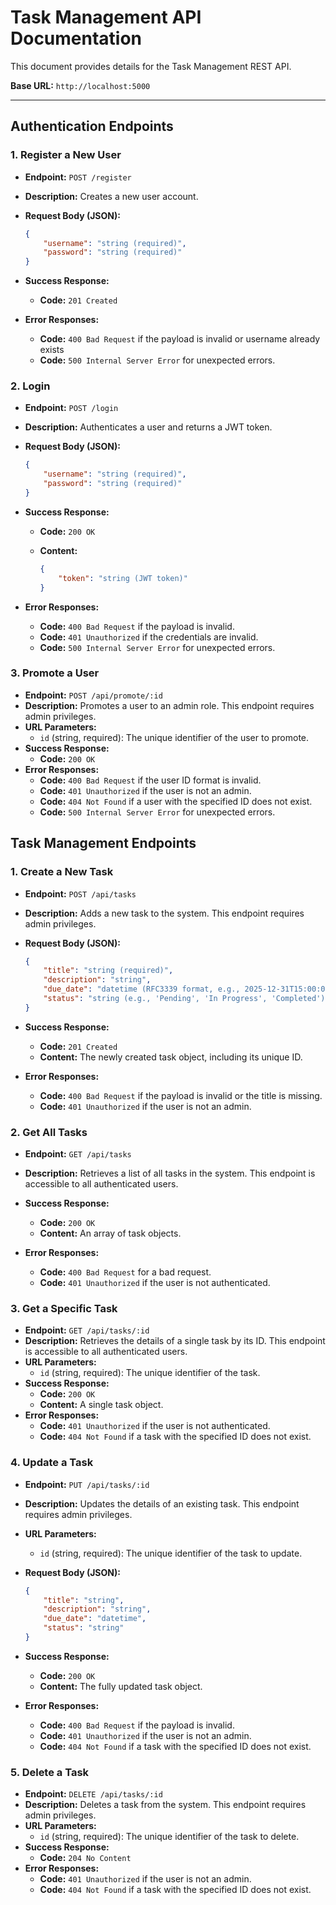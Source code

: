 # Task Management API Documentation

This document provides details for the Task Management REST API.

**Base URL:** `http://localhost:5000`

---

## Authentication Endpoints

### 1. Register a New User

-   **Endpoint:** `POST /register`
-   **Description:** Creates a new user account.
-   **Request Body (JSON):**

    ```json
    {
        "username": "string (required)",
        "password": "string (required)"
    }
    ```

-   **Success Response:**
    -   **Code:** `201 Created`
-   **Error Responses:**
    -   **Code:** `400 Bad Request` if the payload is invalid or username already exists
    -   **Code:** `500 Internal Server Error` for unexpected errors.

### 2. Login

-   **Endpoint:** `POST /login`
-   **Description:** Authenticates a user and returns a JWT token.
-   **Request Body (JSON):**

    ```json
    {
        "username": "string (required)",
        "password": "string (required)"
    }
    ```

-   **Success Response:**
    -   **Code:** `200 OK`
    -   **Content:**

        ```json
        {
            "token": "string (JWT token)"
        }
        ```

-   **Error Responses:**
    -   **Code:** `400 Bad Request` if the payload is invalid.
    -   **Code:** `401 Unauthorized` if the credentials are invalid.
    -   **Code:** `500 Internal Server Error` for unexpected errors.

### 3. Promote a User

-   **Endpoint:** `POST /api/promote/:id`
-   **Description:** Promotes a user to an admin role. This endpoint requires admin privileges.
-   **URL Parameters:**
    -   `id` (string, required): The unique identifier of the user to promote.
-   **Success Response:**
    -   **Code:** `200 OK`
-   **Error Responses:**
    -   **Code:** `400 Bad Request` if the user ID format is invalid.
    -   **Code:** `401 Unauthorized` if the user is not an admin.
    -   **Code:** `404 Not Found` if a user with the specified ID does not exist.
    -   **Code:** `500 Internal Server Error` for unexpected errors.

## Task Management Endpoints

### 1. Create a New Task

-   **Endpoint:** `POST /api/tasks`
-   **Description:** Adds a new task to the system. This endpoint requires admin privileges.
-   **Request Body (JSON):**

    ```json
    {
        "title": "string (required)",
        "description": "string",
        "due_date": "datetime (RFC3339 format, e.g., 2025-12-31T15:00:00Z)",
        "status": "string (e.g., 'Pending', 'In Progress', 'Completed')"
    }
    ```

-   **Success Response:**
    -   **Code:** `201 Created`
    -   **Content:** The newly created task object, including its unique ID.
-   **Error Responses:**
    -   **Code:** `400 Bad Request` if the payload is invalid or the title is missing.
    -   **Code:** `401 Unauthorized` if the user is not an admin.

### 2. Get All Tasks

-   **Endpoint:** `GET /api/tasks`
-   **Description:** Retrieves a list of all tasks in the system. This endpoint is accessible to all authenticated users.
-   **Success Response:**
    -   **Code:** `200 OK`
    -   **Content:** An array of task objects.

-   **Error Responses:**
    -   **Code:** `400 Bad Request` for a bad request.
    -   **Code:** `401 Unauthorized` if the user is not authenticated.

### 3. Get a Specific Task

-   **Endpoint:** `GET /api/tasks/:id`
-   **Description:** Retrieves the details of a single task by its ID. This endpoint is accessible to all authenticated users.
-   **URL Parameters:**
    -   `id` (string, required): The unique identifier of the task.
-   **Success Response:**
    -   **Code:** `200 OK`
    -   **Content:** A single task object.
-   **Error Responses:**
    -   **Code:** `401 Unauthorized` if the user is not authenticated.
    -   **Code:** `404 Not Found` if a task with the specified ID does not exist.

### 4. Update a Task

-   **Endpoint:** `PUT /api/tasks/:id`
-   **Description:** Updates the details of an existing task. This endpoint requires admin privileges.
-   **URL Parameters:**
    -   `id` (string, required): The unique identifier of the task to update.
-   **Request Body (JSON):**

    ```json
    {
        "title": "string",
        "description": "string",
        "due_date": "datetime",
        "status": "string"
    }
    ```

-   **Success Response:**
    -   **Code:** `200 OK`
    -   **Content:** The fully updated task object.
-   **Error Responses:**
    -   **Code:** `400 Bad Request` if the payload is invalid.
    -   **Code:** `401 Unauthorized` if the user is not an admin.
    -   **Code:** `404 Not Found` if a task with the specified ID does not exist.

### 5. Delete a Task

-   **Endpoint:** `DELETE /api/tasks/:id`
-   **Description:** Deletes a task from the system. This endpoint requires admin privileges.
-   **URL Parameters:**
    -   `id` (string, required): The unique identifier of the task to delete.
-   **Success Response:**
    -   **Code:** `204 No Content`
-   **Error Responses:**
    -   **Code:** `401 Unauthorized` if the user is not an admin.
    -   **Code:** `404 Not Found` if a task with the specified ID does not exist.

